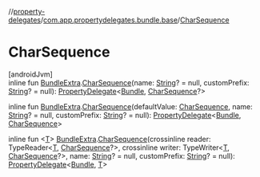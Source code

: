 //[property-delegates](../../index.md)/[com.app.propertydelegates.bundle.base](index.md)/[CharSequence](-char-sequence.md)

# CharSequence

[androidJvm]\
inline fun [BundleExtra](../com.app.propertydelegates.bundle/-bundle-extra/index.md).[CharSequence](-char-sequence.md)(name: [String](https://kotlinlang.org/api/latest/jvm/stdlib/kotlin/-string/index.html)? = null, customPrefix: [String](https://kotlinlang.org/api/latest/jvm/stdlib/kotlin/-string/index.html)? = null): [PropertyDelegate](../com.app.propertydelegates/-property-delegate/index.md)<[Bundle](https://developer.android.com/reference/kotlin/android/os/Bundle.html), [CharSequence](https://kotlinlang.org/api/latest/jvm/stdlib/kotlin/-char-sequence/index.html)?>

inline fun [BundleExtra](../com.app.propertydelegates.bundle/-bundle-extra/index.md).[CharSequence](-char-sequence.md)(defaultValue: [CharSequence](https://kotlinlang.org/api/latest/jvm/stdlib/kotlin/-char-sequence/index.html), name: [String](https://kotlinlang.org/api/latest/jvm/stdlib/kotlin/-string/index.html)? = null, customPrefix: [String](https://kotlinlang.org/api/latest/jvm/stdlib/kotlin/-string/index.html)? = null): [PropertyDelegate](../com.app.propertydelegates/-property-delegate/index.md)<[Bundle](https://developer.android.com/reference/kotlin/android/os/Bundle.html), [CharSequence](https://kotlinlang.org/api/latest/jvm/stdlib/kotlin/-char-sequence/index.html)>

inline fun <[T](-char-sequence.md)> [BundleExtra](../com.app.propertydelegates.bundle/-bundle-extra/index.md).[CharSequence](-char-sequence.md)(crossinline reader: TypeReader<[T](-char-sequence.md), [CharSequence](https://kotlinlang.org/api/latest/jvm/stdlib/kotlin/-char-sequence/index.html)?>, crossinline writer: TypeWriter<[T](-char-sequence.md), [CharSequence](https://kotlinlang.org/api/latest/jvm/stdlib/kotlin/-char-sequence/index.html)?>, name: [String](https://kotlinlang.org/api/latest/jvm/stdlib/kotlin/-string/index.html)? = null, customPrefix: [String](https://kotlinlang.org/api/latest/jvm/stdlib/kotlin/-string/index.html)? = null): [PropertyDelegate](../com.app.propertydelegates/-property-delegate/index.md)<[Bundle](https://developer.android.com/reference/kotlin/android/os/Bundle.html), [T](-char-sequence.md)>
